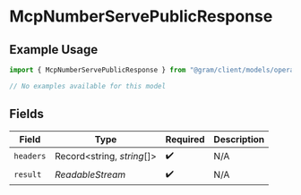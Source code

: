 # McpNumberServePublicResponse

## Example Usage

```typescript
import { McpNumberServePublicResponse } from "@gram/client/models/operations";

// No examples available for this model
```

## Fields

| Field                        | Type                         | Required                     | Description                  |
| ---------------------------- | ---------------------------- | ---------------------------- | ---------------------------- |
| `headers`                    | Record<string, *string*[]>   | :heavy_check_mark:           | N/A                          |
| `result`                     | *ReadableStream<Uint8Array>* | :heavy_check_mark:           | N/A                          |